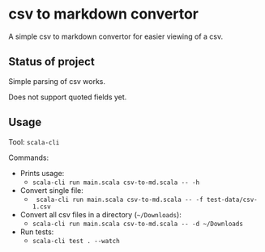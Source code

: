 # csv to markdown convertor

A simple csv to markdown convertor for easier viewing of a csv.

## Status of project

Simple parsing of csv works.

Does not support quoted fields yet.

## Usage

Tool: `scala-cli`

Commands:

- Prints usage:
    - `scala-cli run main.scala csv-to-md.scala -- -h`
- Convert single file:
    - ` scala-cli run main.scala csv-to-md.scala -- -f test-data/csv-1.csv`
- Convert all csv files in a directory (`~/Downloads`):
    - `scala-cli run main.scala csv-to-md.scala -- -d ~/Downloads`    
- Run tests:
    - `scala-cli test . --watch`    
